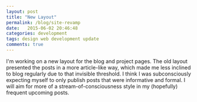 ```yaml
---
layout: post
title: "New Layout"
permalink: /blog/site-revamp
date:   2015-06-02 20:46:48
categories: development
tags: design web development update
comments: true
---
```


I'm working on a new layout for the blog and project pages. The old layout presented the posts in a more article-like way, which made me less inclined to blog regularly due to that invisible threshold. I think I was subconsciously expecting myself to only publish posts that were informative and formal. I will aim for more of a stream-of-consciousness style in my (hopefully) frequent upcoming posts.
